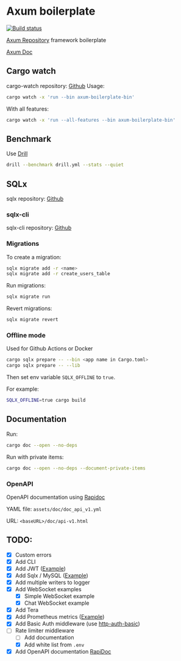 # Axum boilerplate

[![Build status](https://github.com/fabienbellanger/axum-boilerplate/actions/workflows/CI.yml/badge.svg?branch=main)](https://github.com/fabienbellanger/axum-boilerplate/actions/workflows/CI.yml)

[Axum Repository](https://github.com/tokio-rs/axum) framework boilerplate

[Axum Doc](https://docs.rs/axum/latest/axum)

## Cargo watch

cargo-watch repository: [Github](https://github.com/passcod/cargo-watch)
Usage:

```bash
cargo watch -x 'run --bin axum-boilerplate-bin'
```

With all features:

```bash
cargo watch -x 'run --all-features --bin axum-boilerplate-bin'
```

## Benchmark

Use [Drill](https://github.com/fcsonline/drill)

```bash
drill --benchmark drill.yml --stats --quiet
```

## SQLx

sqlx repository: [Github](https://github.com/launchbadge/sqlx)

### sqlx-cli

sqlx-cli repository: [Github](https://github.com/launchbadge/sqlx/tree/master/sqlx-cli)

### Migrations

To create a migration:

```bash
sqlx migrate add -r <name>
sqlx migrate add -r create_users_table
```

Run migrations:

```bash
sqlx migrate run
```

Revert migrations:

```bash
sqlx migrate revert
```

### Offline mode

Used for Github Actions or Docker

```bash
cargo sqlx prepare -- --bin <app name in Cargo.toml>
cargo sqlx prepare -- --lib
```

Then set env variable `SQLX_OFFLINE` to `true`.

For example:

```bash
SQLX_OFFLINE=true cargo build
```

## Documentation

Run:

```bash
cargo doc --open --no-deps
```

Run with private items:

```bash
cargo doc --open --no-deps --document-private-items
```

### OpenAPI

OpenAPI documentation using [Rapidoc](https://rapidocweb.com/)

YAML file: `assets/doc/doc_api_v1.yml`

URL: `<baseURL>/doc/api-v1.html`

## TODO:

- [x] Custom errors
- [x] Add CLI
- [x] Add JWT ([Example](https://github.com/tokio-rs/axum/blob/main/examples/jwt/src/main.rs))
- [x] Add Sqlx / MySQL ([Example](https://github.com/tokio-rs/axum/blob/main/examples/sqlx-postgres/src/main.rs))
- [x] Add multiple writers to logger
- [x] Add WebSocket examples
  - [x] Simple WebSocket example
  - [x] Chat WebSocket example
- [x] Add Tera
- [x] Add Prometheus metrics ([Example](https://github.com/tokio-rs/axum/blob/main/examples/prometheus-metrics/src/main.rs))
- [x] Add Basic Auth middleware (use [http-auth-basic](https://crates.io/crates/http-auth-basic))
- [ ] Rate limiter middleware
  - [ ] Add documentation
  - [x] Add white list from `.env`
- [x] Add OpenAPI documentation [RapiDoc](https://rapidocweb.com/examples.html)
